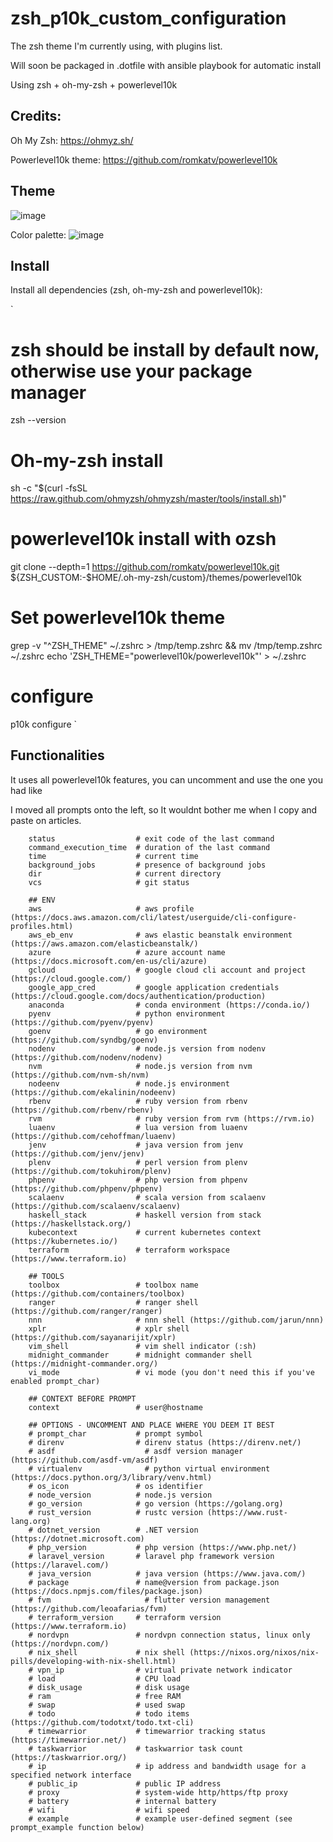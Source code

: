 # zsh_p10k_custom_configuration

The zsh theme I'm currently using, with plugins list.

Will soon be packaged in .dotfile with ansible playbook for automatic install

Using zsh + oh-my-zsh + powerlevel10k

## Credits:

Oh My Zsh: https://ohmyz.sh/

Powerlevel10k theme: https://github.com/romkatv/powerlevel10k

## Theme

![image](https://user-images.githubusercontent.com/72258375/147422687-00a87cca-4723-4f03-aae2-298bdbf871d8.png)




Color palette:
![image](https://user-images.githubusercontent.com/72258375/147422657-d2396309-51a3-4be7-a241-c59f6d589d78.png)


## Install

Install all dependencies (zsh, oh-my-zsh and powerlevel10k):

`
# zsh should be install by default now, otherwise use your package manager
zsh --version
# Oh-my-zsh install
sh -c "$(curl -fsSL https://raw.github.com/ohmyzsh/ohmyzsh/master/tools/install.sh)"
# powerlevel10k install with ozsh
git clone --depth=1 https://github.com/romkatv/powerlevel10k.git ${ZSH_CUSTOM:-$HOME/.oh-my-zsh/custom}/themes/powerlevel10k
# Set powerlevel10k theme
grep -v "^ZSH_THEME" ~/.zshrc > /tmp/temp.zshrc && mv /tmp/temp.zshrc ~/.zshrc
echo 'ZSH_THEME="powerlevel10k/powerlevel10k"' > ~/.zshrc
# configure
p10k configure
`

## Functionalities

It uses all powerlevel10k features, you can uncomment and use the one you had like

I moved all prompts onto the left, so It wouldnt bother me when I copy and paste on articles.


```
    status                  # exit code of the last command
    command_execution_time  # duration of the last command
    time                    # current time
    background_jobs         # presence of background jobs
    dir                     # current directory
    vcs                     # git status
    
    ## ENV
    aws                     # aws profile (https://docs.aws.amazon.com/cli/latest/userguide/cli-configure-profiles.html)
    aws_eb_env              # aws elastic beanstalk environment (https://aws.amazon.com/elasticbeanstalk/)
    azure                   # azure account name (https://docs.microsoft.com/en-us/cli/azure)
    gcloud                  # google cloud cli account and project (https://cloud.google.com/)
    google_app_cred         # google application credentials (https://cloud.google.com/docs/authentication/production)
    anaconda                # conda environment (https://conda.io/)
    pyenv                   # python environment (https://github.com/pyenv/pyenv)
    goenv                   # go environment (https://github.com/syndbg/goenv)
    nodenv                  # node.js version from nodenv (https://github.com/nodenv/nodenv)
    nvm                     # node.js version from nvm (https://github.com/nvm-sh/nvm)
    nodeenv                 # node.js environment (https://github.com/ekalinin/nodeenv)
    rbenv                   # ruby version from rbenv (https://github.com/rbenv/rbenv)
    rvm                     # ruby version from rvm (https://rvm.io)
    luaenv                  # lua version from luaenv (https://github.com/cehoffman/luaenv)
    jenv                    # java version from jenv (https://github.com/jenv/jenv)
    plenv                   # perl version from plenv (https://github.com/tokuhirom/plenv)
    phpenv                  # php version from phpenv (https://github.com/phpenv/phpenv)
    scalaenv                # scala version from scalaenv (https://github.com/scalaenv/scalaenv)
    haskell_stack           # haskell version from stack (https://haskellstack.org/)
    kubecontext             # current kubernetes context (https://kubernetes.io/)
    terraform               # terraform workspace (https://www.terraform.io)
    
    ## TOOLS
    toolbox                 # toolbox name (https://github.com/containers/toolbox)
    ranger                  # ranger shell (https://github.com/ranger/ranger)
    nnn                     # nnn shell (https://github.com/jarun/nnn)
    xplr                    # xplr shell (https://github.com/sayanarijit/xplr)
    vim_shell               # vim shell indicator (:sh)
    midnight_commander      # midnight commander shell (https://midnight-commander.org/)
    vi_mode                 # vi mode (you don't need this if you've enabled prompt_char)
    
    ## CONTEXT BEFORE PROMPT
    context                 # user@hostname
    
    ## OPTIONS - UNCOMMENT AND PLACE WHERE YOU DEEM IT BEST
    # prompt_char           # prompt symbol
    # direnv                # direnv status (https://direnv.net/)
    # asdf                    # asdf version manager (https://github.com/asdf-vm/asdf)
    # virtualenv              # python virtual environment (https://docs.python.org/3/library/venv.html)
    # os_icon               # os identifier
    # node_version          # node.js version
    # go_version            # go version (https://golang.org)
    # rust_version          # rustc version (https://www.rust-lang.org)
    # dotnet_version        # .NET version (https://dotnet.microsoft.com)
    # php_version           # php version (https://www.php.net/)
    # laravel_version       # laravel php framework version (https://laravel.com/)
    # java_version          # java version (https://www.java.com/)
    # package               # name@version from package.json (https://docs.npmjs.com/files/package.json)
    # fvm                     # flutter version management (https://github.com/leoafarias/fvm)
    # terraform_version     # terraform version (https://www.terraform.io)
    # nordvpn               # nordvpn connection status, linux only (https://nordvpn.com/)
    # nix_shell             # nix shell (https://nixos.org/nixos/nix-pills/developing-with-nix-shell.html)
    # vpn_ip                # virtual private network indicator
    # load                  # CPU load
    # disk_usage            # disk usage
    # ram                   # free RAM
    # swap                  # used swap
    # todo                  # todo items (https://github.com/todotxt/todo.txt-cli)
    # timewarrior           # timewarrior tracking status (https://timewarrior.net/)
    # taskwarrior           # taskwarrior task count (https://taskwarrior.org/)
    # ip                    # ip address and bandwidth usage for a specified network interface
    # public_ip             # public IP address
    # proxy                 # system-wide http/https/ftp proxy
    # battery               # internal battery
    # wifi                  # wifi speed
    # example               # example user-defined segment (see prompt_example function below)
```
